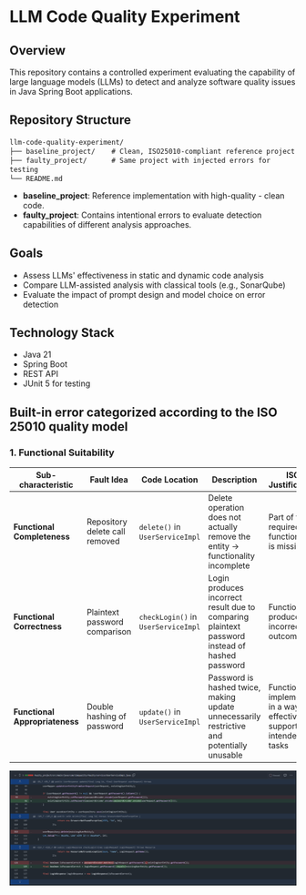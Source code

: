# LLM Code Quality Experiment

## Overview

This repository contains a controlled experiment evaluating the capability of large language models (LLMs) to detect and
analyze software quality issues in Java Spring Boot applications.

## Repository Structure

```text
llm-code-quality-experiment/
├── baseline_project/    # Clean, ISO25010-compliant reference project
├── faulty_project/      # Same project with injected errors for testing
└── README.md
```

- **baseline_project**: Reference implementation with high-quality - clean code.
- **faulty_project**: Contains intentional errors to evaluate detection capabilities of different analysis approaches.

## Goals

- Assess LLMs' effectiveness in static and dynamic code analysis
- Compare LLM-assisted analysis with classical tools (e.g., SonarQube)
- Evaluate the impact of prompt design and model choice on error detection

## Technology Stack

- Java 21
- Spring Boot
- REST API
- JUnit 5 for testing

## Built-in error categorized according to the ISO 25010 quality model

### 1. Functional Suitability

| Sub-characteristic             | Fault Idea                     | Code Location                        | Description                                                                                    | ISO Justification                                                              |
|--------------------------------|--------------------------------|--------------------------------------|------------------------------------------------------------------------------------------------|--------------------------------------------------------------------------------|
| **Functional Completeness**    | Repository delete call removed | `delete()` in `UserServiceImpl`      | Delete operation does not actually remove the entity → functionality incomplete                | Part of the required functionality is missing                                  |
| **Functional Correctness**     | Plaintext password comparison  | `checkLogin()`  in `UserServiceImpl` | Login produces incorrect result due to comparing plaintext password instead of hashed password | Function produces incorrect outcomes                                           |
| **Functional Appropriateness** | Double hashing of password     | `update()`   in `UserServiceImpl`    | Password is hashed twice, making update unnecessarily restrictive and potentially unusable     | Function not implemented in a way that effectively supports the intended tasks |
![Functional Suitability.png](docs/images/Functional%20Suitability.png)

